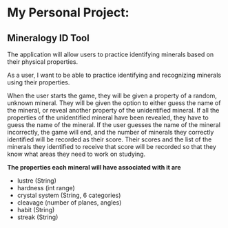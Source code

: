 # My Personal Project:
## Mineralogy ID Tool

The application will allow users to practice identifying minerals based on their physical 
properties. 

As a user, I want to be able to practice identifying and recognizing minerals using their
properties.

When the user starts the game, they will be given a property of a random, unknown mineral. They
will be given the option to either guess the name of the mineral, or reveal another property
of the unidentified mineral. If all the properties of the unidentified mineral have been
revealed, they have to guess the name of the mineral. If the user guesses the name of the 
mineral incorrectly, the game will end, and the number of minerals they correctly identified 
will be recorded as their score. Their scores and the list of the minerals they identified to
receive that score will be recorded so that they know what areas they need to work on studying.

**The properties each mineral will have associated with it are**
  - lustre (String)
  - hardness (int range)
  - crystal system (String, 6 categories)
  - cleavage (number of planes, angles)
  - habit (String)
  - streak (String)
